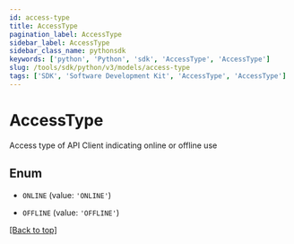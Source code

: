 ```yaml
---
id: access-type
title: AccessType
pagination_label: AccessType
sidebar_label: AccessType
sidebar_class_name: pythonsdk
keywords: ['python', 'Python', 'sdk', 'AccessType', 'AccessType']
slug: /tools/sdk/python/v3/models/access-type
tags: ['SDK', 'Software Development Kit', 'AccessType', 'AccessType']
---
```


# AccessType

Access type of API Client indicating online or offline use

## Enum

- `ONLINE` (value: `'ONLINE'`)

- `OFFLINE` (value: `'OFFLINE'`)

[[Back to top]](#)
